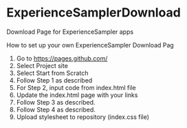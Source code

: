# ExperienceSamplerDownload
Download Page for ExperienceSampler apps

How to set up your own ExperienceSampler Download Pag 

1. Go to https://pages.github.com/
2. Select Project site
3. Select Start from Scratch
4. Follow Step 1 as described
5. For Step 2, input code from index.html file
6. Update the index.html page with your links
7. Follow Step 3 as described.
8. Follow Step 4 as described.
9. Upload stylesheet to repository (index.css file)
